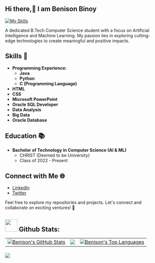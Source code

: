 ## Hi there,👋 I am Benison Binoy
[![My Skills](https://skillicons.dev/icons?i=py,java,c,cpp,html,css,mysql,mongodb,androidstudio,powershell,ps,linux,linkedin,github&theme=light)](https://skillicons.dev)

A dedicated B.Tech Computer Science student with a focus on Artificial Intelligence and Machine Learning. My passion lies in exploring cutting-edge technologies to create meaningful and positive impacts.

## Skills 🚀
- **Programming Experience:**
  - **Java**
  - **Python**
  - **C (Programming Language)**
- **HTML**
- **CSS**
- **Microsoft PowerPoint**
- **Oracle SQL Developer**
- **Data Analysis**
- **Big Data**
- **Oracle Database**


## Education 📚
- **Bachelor of Technology in Computer Science (AI & ML)**
  - CHRIST (Deemed to be University)
  - Class of 2022 - Present

## Connect with Me 🌐
- [LinkedIn](https://www.linkedin.com/in/benison-binoy-0852b1200/)
- [Twitter](https://twitter.com/benisonbinoy)

Feel free to explore my repositories and projects. Let's connect and collaborate on exciting ventures! 🚀

## <img src="https://media.giphy.com/media/ZCN6F3FAkwsyOGU2RS/giphy.gif" width="40"> **Github Stats:** ️<table>
  <tr>
    <td>
      <a href="https://github.com/benisonb"><img alt="Benison's GitHub Stats" src="https://github-readme-stats.vercel.app/api?username=benison&show_icons=true&count_private=true&theme=react&hide_border=true&bg_color=1d2a3a" /></a>
    </td>                        
    <td>
      <a href="https://github.com/benisonb"><img src="https://github-readme-streak-stats.herokuapp.com/?user=benisonb&stroke=ffffff&background=1d2a3a&ring=5BCDEC&fire=5BCDEC&currStreakNum=ffffff&currStreakLabel=5BCDEC&sideNums=ffffff&sideLabels=ffffff&dates=ffffff&hide_border=true" /></a>
    </td>
    <td>
      <a href="https://github.com/benisonb"><img alt="Benison's Top Languages" src="https://github-readme-stats.vercel.app/api/top-langs/?username=benisonb&langs_count=8&count_private=true&layout=compact&theme=react&hide_border=true&bg_color=1d2a3a"/></a>
    </td>
  </tr>
</table>




![](https://komarev.com/ghpvc/?username=benisonb&style=flat-square)
